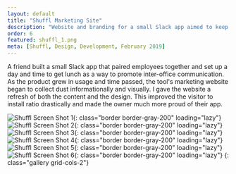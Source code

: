 ```yaml
---
layout: default
title: "Shuffl Marketing Site"
description: "Website and branding for a small Slack app aimed to keep remote teams connected by pairing random employees up for lunch."
order: 6
featured: shuffl_1.png
meta: [Shuffl, Design, Development, February 2019]
---
```


A friend built a small Slack app that paired employees together and set up a day and time to get lunch as a way to promote inter-office communication. As the product grew in usage and time passed, the tool's marketing website began to collect dust informationally and visually. I gave the website a refresh of both the content and the design. This improved the visitor to install ratio drastically and made the owner much more proud of their app.

![Shuffl Screen Shot 1](/images/projects/shuffl_1.png){: class="border border-gray-200" loading="lazy"}
![Shuffl Screen Shot 2](/images/projects/shuffl_2.png){: class="border border-gray-200" loading="lazy"}
![Shuffl Screen Shot 3](/images/projects/shuffl_3.png){: class="border border-gray-200" loading="lazy"}
![Shuffl Screen Shot 4](/images/projects/shuffl_4.png){: class="border border-gray-200" loading="lazy"}
![Shuffl Screen Shot 5](/images/projects/shuffl_5.png){: class="border border-gray-200" loading="lazy"}
![Shuffl Screen Shot 6](/images/projects/shuffl_6.png){: class="border border-gray-200" loading="lazy"}
{: class="gallery grid-cols-2"}
